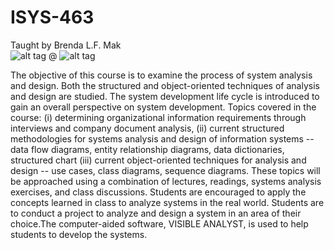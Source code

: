 ISYS-463
========

Taught by Brenda L.F. Mak                                               
![alt tag](http://online.sfsu.edu/bmak/Brenda_Mak.jpg) 
@ ![alt tag](http://www.american-school-search.com/images/logo/san-francisco-state-university.gif)



The objective of this course is to examine the process of system analysis and design. Both the structured and object-oriented techniques of analysis and design are studied. The system development life cycle is introduced to gain an overall perspective on system development. Topics covered in the course: (i) determining organizational information requirements through interviews and company document analysis, (ii) current structured methodologies for systems analysis and design of information systems -- data flow diagrams, entity relationship diagrams, data dictionaries, structured chart (iii)  current object-oriented  techniques for analysis and design -- use cases, class diagrams, sequence diagrams. These topics will be approached using a combination of lectures, readings, systems analysis exercises, and class discussions. Students are encouraged to apply the concepts learned in class to analyze systems in the real world. Students are to conduct a project to analyze and design a system in an area of their choice.The computer-aided  software, VISIBLE ANALYST, is used to help students to develop the systems. 
